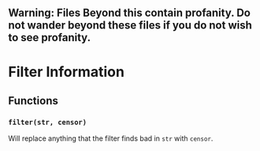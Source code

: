 ## Warning: Files Beyond this contain profanity. Do not wander beyond these files if you do not wish to see profanity.

# Filter Information

## Functions

### `filter(str, censor)`

Will replace anything that the filter finds bad in `str` with `censor`.
